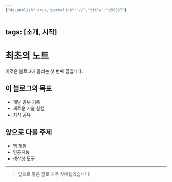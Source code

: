 ```yaml
---
{"dg-publish":true,"permalink":"//","title":"250527"}
---
```


tags: [소개, 시작]
---

# 최초의 노트

이것은 블로그에 올리는 첫 번째 글입니다.

## 이 블로그의 목표

- 개발 공부 기록
- 새로운 기술 실험
- 지식 공유

## 앞으로 다룰 주제

- 웹 개발
- 인공지능
- 생산성 도구

---

> 앞으로 좋은 글로 자주 찾아뵙겠습니다!
